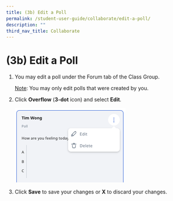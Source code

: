 ```yaml
---
title: (3b) Edit a Poll
permalink: /student-user-guide/collaborate/edit-a-poll/
description: ""
third_nav_title: Collaborate
---
```

<h1 id="-3b-edit-a-poll">(3b) Edit a Poll</h1>
<ol>
<li><p>You may edit a poll under the Forum tab of the Class Group. </p>
<p> <u>Note</u>: You may only edit polls that were created by you.</p>
</li>
<li><p>Click <strong>Overflow</strong> (<strong>3-dot</strong> icon) and select <strong>Edit</strong>.</p>
<p><img src="/images/1Student/CO-EditPoll1.png"></p>
</li>
<li><p>Click <strong>Save</strong> to save your changes or <strong>X</strong> to discard your changes.</p>
</li>
</ol>